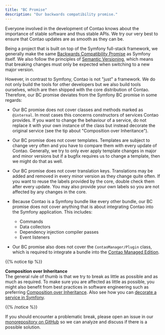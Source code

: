 ```yaml
---
title: "BC Promise"
description: "Our backwards compatibility promise."
---
```


Everyone involved in the development of Contao knows about the importance of stable software and thus stable APIs.
We try our very best to ensure that Contao updates are as smooth as they can be.

Being a project that is built on top of the Symfony full-stack framework, we generally make the same
[Backwards Compatibility Promise][SF_BC_Promise] as Symfony itself.
We also follow the principles of [Semantic Versioning][Semver], which means that breaking changes must only be
expected when switching to a new major version.

However, in contrast to Symfony, Contao is not "just" a framework. We do not only build the tools for other
developers but we also build tools ourselves, which are then shipped with the core distribution of Contao.
Therefore, our BC promise deviates from the Symfony BC promise in some regards:

* Our BC promise does not cover classes and methods marked as `@internal`. In most cases this concerns constructors
  of services Contao provides. If you want to change the behaviour of a service, do not replace it with your own
  instance of the class but instead decorate the original service (see the tip about "Composition over Inheritance").

* Our BC promise does not cover templates. Templates are subject to change very often and you have to compare
  them with every update of Contao. Generally, we try to only ever apply template changes in major and minor
  versions but if a bugfix requires us to change a template, then we might do that as well.
  
* Our BC promise does not cover translation keys. Translations may be added and removed in every minor version as
  they change quite often. If you want to reuse the labels provided by the core, double check them after
  every update. You may also provide your own labels so you are not affected by any changes in the core.
  
* Because Contao is a Symfony bundle like every other bundle, our BC promise does not cover anything that is about 
  integrating Contao into the Symfony application. This includes:
  
  * Commands
  * Data collectors
  * Dependency injection compiler passes
  * Event listeners

* Our BC promise also does not cover the `ContaoManager/Plugin` class, which is required to integrate a bundle into
  the [Contao Managed Edition][Contao_ME].

{{% notice tip %}}

**Composition over Inheritance**<br>
The general rule of thumb is that we try to break as little as possible and as much as required. To make sure you
are affected as little as possible, you might also benefit from best practices in software engineering such as
preferring [Composition over Inheritance](https://en.wikipedia.org/wiki/Composition_over_inheritance).
Also see how you can [decorate a service in Symfony](https://symfony.com/doc/current/service_container/service_decoration.html).

{{% /notice %}}

If you should encounter a problematic break, please open an issue in our [monorepository on GitHub][Monorepo_Issues]
so we can analyze and discuss if there is a possible solution.

[SF_BC_Promise]: https://symfony.com/doc/current/contributing/code/bc.html
[Semver]: https://semver.org/
[Monorepo_Issues]: https://github.com/contao/contao/issues
[Contao_ME]: ../getting-started/initial-setup/managed-edition

